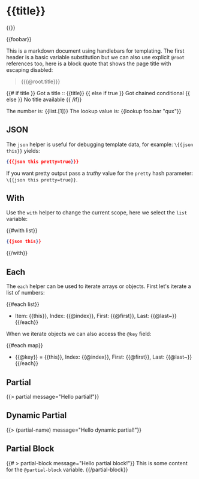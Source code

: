 # {{title}}

\{{}}

{{foobar}}

This is a markdown document using handlebars for templating. The first header is a basic variable substitution but we can also use explicit `@root` references too, here is a block quote that shows the page title with escaping disabled:

> {{{@root.title}}}

{{# if title }}
Got a title :: {{title}}
{{ else if true }}
Got chained conditional 
{{ else }}
No title available
{{ /if}}

The number is: {{list.[1]}}
The lookup value is: {{lookup foo.bar "qux"}}

## JSON

The `json` helper is useful for debugging template data, for example: `\{{json this}}` yields:

```json
{{{json this pretty=true}}}
```

If you want pretty output pass a *truthy* value for the `pretty` hash parameter: `\{{json this pretty=true}}`.

## With

Use the `with` helper to change the current scope, here we select the `list` variable:

{{#with list}}
```json
{{json this}}
```
{{/with}}

## Each

The `each` helper can be used to iterate arrays or objects. First let's iterate a list of numbers:

{{#each list}}
* Item: {{this}}, Index: {{@index}}, First: {{@first}}, Last: {{@last~}}
{{/each}}

When we iterate objects we can also access the `@key` field:

{{#each map}}
* {{@key}} = {{this}}, Index: {{@index}}, First: {{@first}}, Last: {{@last~}}
{{/each}}

## Partial

{{> partial message="Hello partial!"}}

## Dynamic Partial

{{> (partial-name) message="Hello dynamic partial!"}}

## Partial Block

{{# > partial-block message="Hello partial block!"}}
This is some content for the `@partial-block` variable.
{{/partial-block}}
